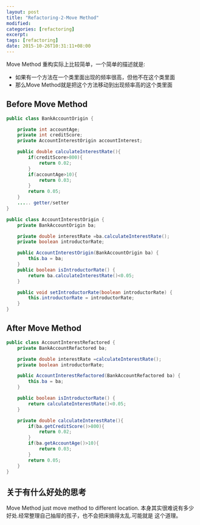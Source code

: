 ```yaml
---
layout: post
title: "Refactoring-2-Move Method"
modified:
categories: [refactoring]
excerpt:
tags: [refactoring]
date: 2015-10-26T10:31:11+08:00
---
```


Move Method 重构实际上比较简单，一个简单的描述就是:
- 如果有一个方法在一个类里面出现的频率很高，但他不在这个类里面
- 那么Move Method就是把这个方法移动到出现频率高的这个类里面

## Before Move Method

```java
public class BankAccountOrigin {

    private int accountAge;
    private int creditScore;
    private AccountInterestOrigin accountInterest;

    public double calculateInterestRate(){
        if(creditScore>800){
            return 0.02;
        }
        if(accountAge>10){
            return 0.03;
        }
        return 0.05;
    }
    ..... getter/setter
}

public class AccountInterestOrigin {
    private BankAccountOrigin ba;

    private double interestRate =ba.calculateInterestRate();
    private boolean introductorRate;

    public AccountInterestOrigin(BankAccountOrigin ba) {
        this.ba = ba;
    }
    public boolean isIntroductorRate() {
        return ba.calculateInterestRate()<0.05;
    }

    public void setIntroductorRate(boolean introductorRate) {
        this.introductorRate = introductorRate;
    }
}  

```

## After Move Method

```java
public class AccountInterestRefactored {
    private BankAccountRefactored ba;

    private double interestRate =calculateInterestRate();
    private boolean introductorRate;

    public AccountInterestRefactored(BankAccountRefactored ba) {
        this.ba = ba;
    }

    public boolean isIntroductorRate() {
        return calculateInterestRate()<0.05;
    }

    private double calculateInterestRate(){
        if(ba.getCreditScore()>800){
            return 0.02;
        }
        if(ba.getAccountAge()>10){
            return 0.03;
        }
        return 0.05;
    }
}
```

## 关于有什么好处的思考

Move Method just move method to different location.
本身其实很难说有多少好处.经常整理自己抽屉的孩子，也不会把床搞得太乱.可能就是
这个道理。
